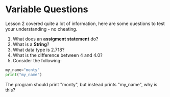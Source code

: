 # Variable Questions

Lesson 2 covered quite a lot of information, here are some questions to test
your understanding - no cheating.

1. What does an __assigment statement__ do?
2. What is a __String__?
3. What data type is 2.718?
4. What is the difference between 4 and 4.0?
5. Consider the following:
```python
my_name="monty"
print("my_name")
```
The program should print "monty", but instead prints "my_name", why is this?
